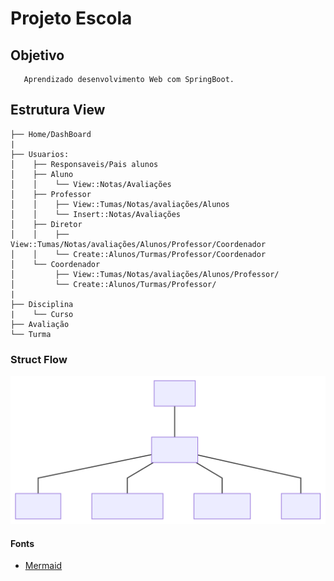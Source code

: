 # Projeto Escola

## Objetivo

       Aprendizado desenvolvimento Web com SpringBoot.


## Estrutura View

    ├── Home/DashBoard
    |
    ├── Usuarios:
    │    ├── Responsaveis/Pais alunos
    │    ├── Aluno
    │    │    └── View::Notas/Avaliações
    │    ├── Professor
    │    │    ├── View::Tumas/Notas/avaliações/Alunos
    │    │    └── Insert::Notas/Avaliações
    │    ├── Diretor
    │    │    ├── View::Tumas/Notas/avaliações/Alunos/Professor/Coordenador
    │    │    └── Create::Alunos/Turmas/Professor/Coordenador
    │    └── Coordenador
    │         ├── View::Tumas/Notas/avaliações/Alunos/Professor/
    │         └── Create::Alunos/Turmas/Professor/
    |
    ├── Disciplina
    |    └── Curso
    ├── Avaliação
    └── Turma

### Struct Flow

![alt text](./extras/img/01.svg)

#### Fonts

* [Mermaid](https://mermaid-js.github.io/mermaid/#/)
